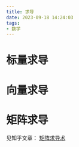 ```yaml
---
title: 求导
date: 2023-09-18 14:24:03
tags:
- 数学
---
```

# 标量求导

# 向量求导

# 矩阵求导
见知乎文章：
[矩阵求导术](https://zhuanlan.zhihu.com/p/24709748)